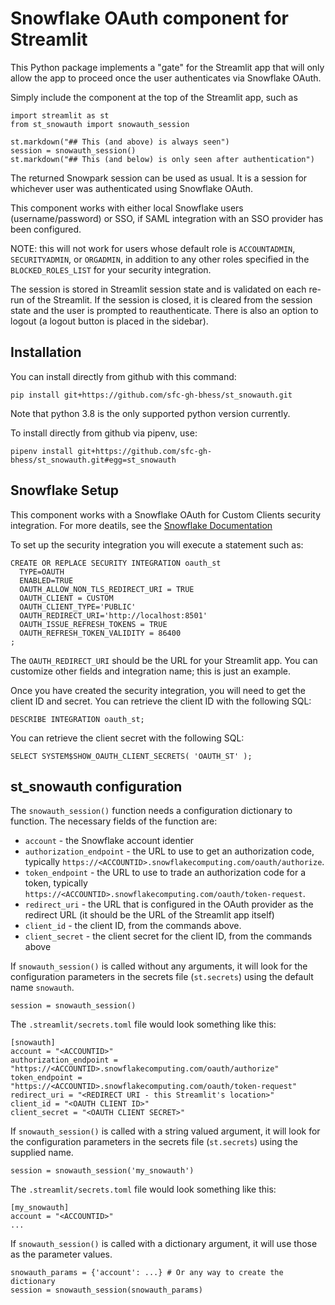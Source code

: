 # Snowflake OAuth component for Streamlit

This Python package implements a "gate" for the Streamlit app
that will only allow the app to proceed once the user authenticates
via Snowflake OAuth.

Simply include the component at the top of the Streamlit app, such as
```
import streamlit as st
from st_snowauth import snowauth_session

st.markdown("## This (and above) is always seen")
session = snowauth_session()
st.markdown("## This (and below) is only seen after authentication")
```

The returned Snowpark session can be used as usual. It is a session
for whichever user was authenticated using Snowflake OAuth.

This component works with either local Snowflake users (username/password)
or SSO, if SAML integration with an SSO provider has been configured. 

NOTE: this will not work for users whose default role is `ACCOUNTADMIN`,
`SECURITYADMIN`, or `ORGADMIN`, in addition to any other roles specified 
in the `BLOCKED_ROLES_LIST` for your security integration.

The session is stored in Streamlit session state and is validated
on each re-run of the Streamlit. If the session is closed, it is cleared
from the session state and the user is prompted to reauthenticate. There
is also an option to logout (a logout button is placed in the sidebar).

## Installation 

You can install directly from github with this command:
```
pip install git+https://github.com/sfc-gh-bhess/st_snowauth.git
```
Note that python 3.8 is the only supported python version currently.

To install directly from github via pipenv, use:
```
pipenv install git+https://github.com/sfc-gh-bhess/st_snowauth.git#egg=st_snowauth
```

## Snowflake Setup
This component works with a Snowflake OAuth for Custom Clients security integration.
For more deatils, see the [Snowflake Documentation](https://docs.snowflake.com/en/user-guide/oauth-custom)

To set up the security integration you will execute a statement such as:
```
CREATE OR REPLACE SECURITY INTEGRATION oauth_st
  TYPE=OAUTH
  ENABLED=TRUE
  OAUTH_ALLOW_NON_TLS_REDIRECT_URI = TRUE
  OAUTH_CLIENT = CUSTOM
  OAUTH_CLIENT_TYPE='PUBLIC'
  OAUTH_REDIRECT_URI='http://localhost:8501'
  OAUTH_ISSUE_REFRESH_TOKENS = TRUE
  OAUTH_REFRESH_TOKEN_VALIDITY = 86400
;
```
The `OAUTH_REDIRECT_URI` should be the URL for your Streamlit app. You 
can customize other fields and integration name; this is just an example.

Once you have created the security integration, you will need to get the
client ID and secret. You can retrieve the client ID with the following SQL:
```
DESCRIBE INTEGRATION oauth_st;
```

You can retrieve the client secret with the following SQL:
```
SELECT SYSTEM$SHOW_OAUTH_CLIENT_SECRETS( 'OAUTH_ST' );
```

## st_snowauth configuration
The `snowauth_session()` function needs a configuration dictionary to function.
The necessary fields of the function are:
* `account` - the Snowflake account identier
* `authorization_endpoint` - the URL to use to get an authorization code, typically `https://<ACCOUNTID>.snowflakecomputing.com/oauth/authorize`.
* `token_endpoint` - the URL to use to trade an authorization code for a token, typically `https://<ACCOUNTID>.snowflakecomputing.com/oauth/token-request`.
* `redirect_uri` - the URL that is configured in the OAuth provider as the redirect URL (it should be the URL of the Streamlit app itself)
* `client_id` - the client ID, from the commands above.
* `client_secret` - the client secret for the client ID, from the commands above

If `snowauth_session()` is called without any arguments, it will look for the
configuration parameters in the secrets file (`st.secrets`) using the default 
name `snowauth`.
```
session = snowauth_session()
```

The `.streamlit/secrets.toml` file would look something like this:
```
[snowauth]
account = "<ACCOUNTID>"
authorization_endpoint = "https://<ACCOUNTID>.snowflakecomputing.com/oauth/authorize"
token_endpoint = "https://<ACCOUNTID>.snowflakecomputing.com/oauth/token-request"
redirect_uri = "<REDIRECT URI - this Streamlit's location>"
client_id = "<OAUTH CLIENT ID>"
client_secret = "<OAUTH CLIENT SECRET>"
```

If `snowauth_session()` is called with a string valued argument, it will look for the
configuration parameters in the secrets file (`st.secrets`) using the supplied name.
```
session = snowauth_session('my_snowauth')
```

The `.streamlit/secrets.toml` file would look something like this:
```
[my_snowauth]
account = "<ACCOUNTID>"
...
```

If `snowauth_session()` is called with a dictionary argument, it will use those as the
parameter values.
```
snowauth_params = {'account': ...} # Or any way to create the dictionary
session = snowauth_session(snowauth_params)
```

